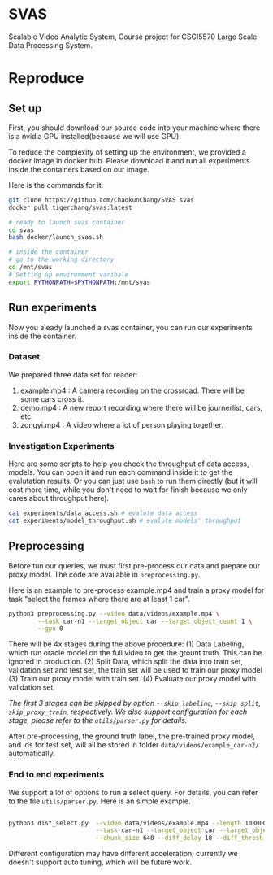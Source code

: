 # SVAS
Scalable Video Analytic System, Course project for CSCI5570 Large Scale Data Processing System.

# Reproduce

## Set up
First, you should download our source code into your machine where there is a nvidia GPU installed(because we will use GPU).

To reduce the complexity of setting up the environment, we provided a docker image in docker hub. Please download it and run all experiments inside the containers based on our image.

Here is the commands for it. 
``` Bash
git clone https://github.com/ChaokunChang/SVAS svas
docker pull tigerchang/svas:latest
```

``` Bash
# ready to launch svas container
cd svas
bash docker/launch_svas.sh

# inside the container
# go to the working directory
cd /mnt/svas
# Setting up environment varibale
export PYTHONPATH=$PYTHONPATH:/mnt/svas
```

## Run experiments

Now you aleady launched a svas container, you can run our experiments inside the container.

### Dataset

We prepared three data set for reader: 

1. example.mp4 : A camera recording on the crossroad. There will be some cars cross it.
2. demo.mp4 : A new report recording where there will be journerlist, cars, etc.
3. zongyi.mp4 : A video where a lot of person playing together.

### Investigation Experiments

Here are some scripts to help you check the throughput of data access, models. You can open it and run each command inside it to get the evalutation results. Or you can just use `bash` to run them directly (but it will cost more time, while you don't need to wait for finish because we only cares about throughput here).

``` Bash
cat experiments/data_access.sh # evalute data access
cat experiments/model_throughput.sh # evalute models' throughput
```

## Preprocessing

Before tun our queries, we must first pre-process our data and prepare our proxy model. The code are available in `preprocessing.py`.

Here is an example to pre-process example.mp4 and train a proxy model for task "select the frames where there are at least 1 car". 

``` Bash
python3 preprocessing.py --video data/videos/example.mp4 \
        --task car-n1 --target_object car --target_object_count 1 \
        --gpu 0
```

There will be 4x stages during the above procedure: (1) Data Labeling, which run oracle model on the full video to get the grount truth. This can be ignored in production. (2) Split Data, which split the data into train set, validation set and test set, the train set will be used to train our proxy model (3) Train our proxy model with train set. (4) Evaluate our proxy model with validation set.

*The first 3 stages can be skipped by option `--skip_labeling`, `--skip_split`, `skip_proxy_train`, respectively. We also support configuration for each stage, please refer to the `utils/parser.py` for details.*

After pre-processing, the ground truth label, the pre-trained proxy model, and ids for test set, will all be stored in folder `data/videos/example_car-n2/` automatically.

### End to end experiments

We support a lot of options to run a select query. For details, you can refer to the file `utils/parser.py`. Here is an simple example.

``` Bash

python3 dist_select.py  --video data/videos/example.mp4 --length 108000 \
                        --task car-n1 --target_object car --target_object_count 1 \
                        --chunk_size 640 --diff_delay 10 --diff_thresh 1e-5 --num_gpus 4

```

Different configuration may have different acceleration, currently we doesn't support auto tuning, which will be future work.
